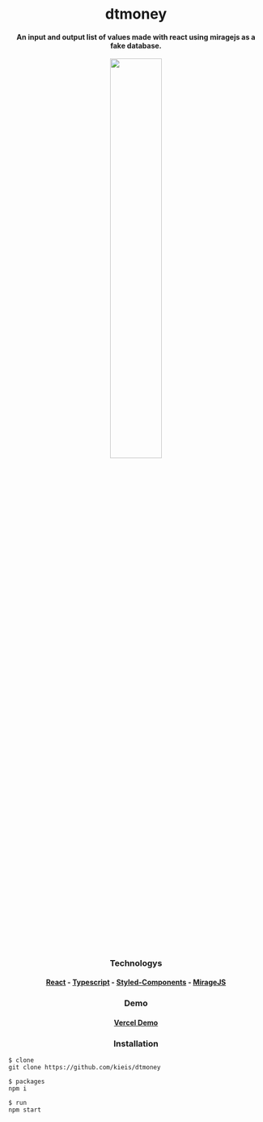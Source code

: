 <h1 align="center">dtmoney</h1>
<h4 align="center">An input and output list of values made with react using miragejs as a fake database.<br><br>
<img src="https://i.imgur.com/rEjYRkH.png" width="45%"/>
</h4>

<h3 align="center">Technologys</h3>
<h4 align="center">
  <a href="https://reactjs.org">React</a>
- <a href="https://typescriptlang.org">Typescript</a>
- <a href="https://styled-components.com">Styled-Components</a>
- <a href="https://miragejs.com">MirageJS</a>
</h4>

<h3 align="center">Demo</h3>
<h4 align="center"><a href="https://dtmoney-self-xi.vercel.app">Vercel Demo</a></h4>

<h3 align="center">Installation</h3>

```
$ clone
git clone https://github.com/kieis/dtmoney

$ packages
npm i

$ run
npm start
```
